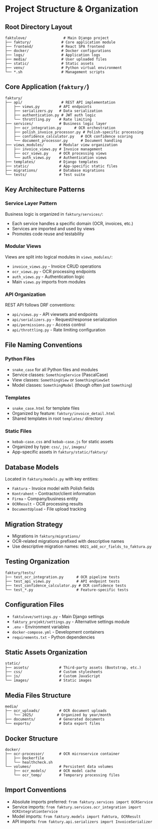 # Project Structure & Organization

## Root Directory Layout
```
faktulove/                 # Main Django project
├── faktury/              # Core application module
├── frontend/             # React SPA frontend
├── docker/               # Docker configurations
├── logs/                 # Application logs
├── media/                # User uploaded files
├── static/               # Static assets
├── venv/                 # Python virtual environment
└── *.sh                  # Management scripts
```

## Core Application (`faktury/`)
```
faktury/
├── api/                  # REST API implementation
│   ├── views.py         # API endpoints
│   ├── serializers.py   # Data serialization
│   ├── authentication.py # JWT auth logic
│   └── throttling.py    # Rate limiting
├── services/            # Business logic layer
│   ├── ocr_integration.py      # OCR orchestration
│   ├── polish_invoice_processor.py # Polish-specific processing
│   ├── confidence_calculator.py   # OCR confidence scoring
│   └── document_processor.py      # Document handling
├── views_modules/       # Modular view organization
│   ├── invoice_views.py # Invoice management
│   ├── ocr_views.py     # OCR processing views
│   └── auth_views.py    # Authentication views
├── templates/           # Django templates
├── static/              # App-specific static files
├── migrations/          # Database migrations
└── tests/               # Test suite
```

## Key Architecture Patterns

### Service Layer Pattern
Business logic is organized in `faktury/services/`:
- Each service handles a specific domain (OCR, invoices, etc.)
- Services are imported and used by views
- Promotes code reuse and testability

### Modular Views
Views are split into logical modules in `views_modules/`:
- `invoice_views.py` - Invoice CRUD operations
- `ocr_views.py` - OCR processing endpoints
- `auth_views.py` - Authentication logic
- Main `views.py` imports from modules

### API Organization
REST API follows DRF conventions:
- `api/views.py` - API viewsets and endpoints
- `api/serializers.py` - Request/response serialization
- `api/permissions.py` - Access control
- `api/throttling.py` - Rate limiting configuration

## File Naming Conventions

### Python Files
- `snake_case` for all Python files and modules
- Service classes: `SomethingService` (PascalCase)
- View classes: `SomethingView` or `SomethingViewSet`
- Model classes: `SomethingModel` (though often just `Something`)

### Templates
- `snake_case.html` for template files
- Organized by feature: `faktury/invoice_detail.html`
- Shared templates in root `templates/` directory

### Static Files
- `kebab-case.css` and `kebab-case.js` for static assets
- Organized by type: `css/`, `js/`, `images/`
- App-specific assets in `faktury/static/faktury/`

## Database Models
Located in `faktury/models.py` with key entities:
- `Faktura` - Invoice model with Polish fields
- `Kontrahent` - Contractor/client information
- `Firma` - Company/business entity
- `OCRResult` - OCR processing results
- `DocumentUpload` - File upload tracking

## Migration Strategy
- Migrations in `faktury/migrations/`
- OCR-related migrations prefixed with descriptive names
- Use descriptive migration names: `0021_add_ocr_fields_to_faktura.py`

## Testing Organization
```
faktury/tests/
├── test_ocr_integration.py      # OCR pipeline tests
├── test_api_views.py            # API endpoint tests
├── test_confidence_calculator.py # OCR confidence tests
└── test_*.py                    # Feature-specific tests
```

## Configuration Files
- `faktulove/settings.py` - Main Django settings
- `faktury_projekt/settings.py` - Alternative settings module
- `.env` - Environment variables
- `docker-compose.yml` - Development containers
- `requirements.txt` - Python dependencies

## Static Assets Organization
```
static/
├── assets/              # Third-party assets (Bootstrap, etc.)
├── css/                 # Custom stylesheets
├── js/                  # Custom JavaScript
└── images/              # Static images
```

## Media Files Structure
```
media/
├── ocr_uploads/         # OCR document uploads
│   └── 2025/           # Organized by year/month
├── documents/           # Generated documents
└── exports/             # Data export files
```

## Docker Structure
```
docker/
├── ocr-processor/       # OCR microservice container
│   ├── Dockerfile
│   └── healthcheck.sh
└── volumes/             # Persistent data volumes
    ├── ocr_models/      # OCR model cache
    └── ocr_temp/        # Temporary processing files
```

## Import Conventions
- Absolute imports preferred: `from faktury.services import OCRService`
- Service imports: `from faktury.services.ocr_integration import OCRIntegrationService`
- Model imports: `from faktury.models import Faktura, OCRResult`
- API imports: `from faktury.api.serializers import InvoiceSerializer`